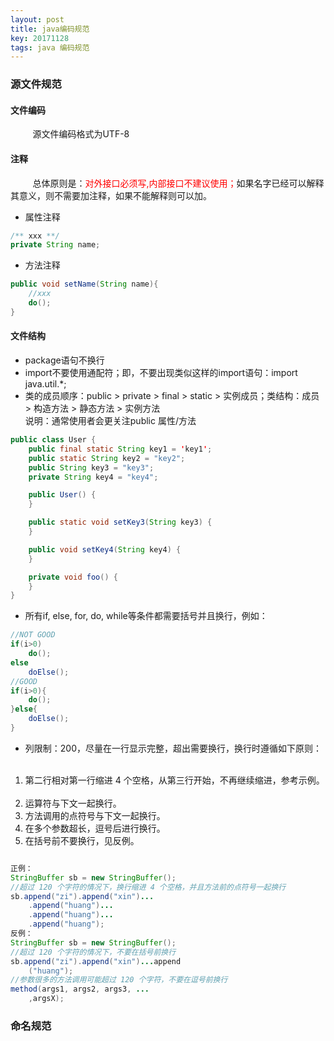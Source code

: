 ```yaml
---
layout: post
title: java编码规范
key: 20171128
tags: java 编码规范
---
```


### <i class="fa fa-rebel fa-1x" aria-hidden="true"></i> 源文件规范
#### 文件编码
&nbsp;&nbsp;&nbsp;&nbsp;&nbsp;&nbsp;&nbsp;&nbsp;
源文件编码格式为UTF-8

#### 注释
&nbsp;&nbsp;&nbsp;&nbsp;&nbsp;&nbsp;&nbsp;&nbsp;
总体原则是：<font color="red">对外接口必须写,内部接口不建议使用；</font>如果名字已经可以解释其意义，则不需要加注释，如果不能解释则可以加。
+ 属性注释
```java
/** xxx **/
private String name;
```
+ 方法注释
```java
public void setName(String name){
    //xxx
    do();
}
```

#### 文件结构
+ package语句不换行
+ import不要使用通配符；即，不要出现类似这样的import语句：import java.util.*;
+ 类的成员顺序：public > private > final > static > 实例成员；类结构：成员 > 构造方法 > 静态方法 > 实例方法<br>
说明：通常使用者会更关注public 属性/方法

```java
public class User {
    public final static String key1 = 'key1';
    public static String key2 = "key2";
    public String key3 = "key3";
    private String key4 = "key4";

    public User() {
    }

    public static void setKey3(String key3) {
    }

    public void setKey4(String key4) {
    }

    private void foo() {
    }
}
```
+ 所有if, else, for, do, while等条件都需要括号并且换行，例如：

```java
//NOT GOOD
if(i>0)
    do();
else 
    doElse();
//GOOD
if(i>0){
    do();
}else{
    doElse();
}
```
+ 列限制：200，尽量在一行显示完整，超出需要换行，换行时遵循如下原则：
&nbsp;&nbsp;&nbsp;&nbsp;&nbsp;&nbsp;&nbsp;&nbsp;
1. 第二行相对第一行缩进 4 个空格，从第三行开始，不再继续缩进，参考示例。
&nbsp;&nbsp;&nbsp;&nbsp;&nbsp;&nbsp;&nbsp;&nbsp;
2. 运算符与下文一起换行。
&nbsp;&nbsp;&nbsp;&nbsp;&nbsp;&nbsp;&nbsp;&nbsp;
3. 方法调用的点符号与下文一起换行。
&nbsp;&nbsp;&nbsp;&nbsp;&nbsp;&nbsp;&nbsp;&nbsp;
4. 在多个参数超长，逗号后进行换行。
&nbsp;&nbsp;&nbsp;&nbsp;&nbsp;&nbsp;&nbsp;&nbsp;
5. 在括号前不要换行，见反例。

```java

正例：
StringBuffer sb = new StringBuffer();
//超过 120 个字符的情况下，换行缩进 4 个空格，并且方法前的点符号一起换行
sb.append("zi").append("xin")...
    .append("huang")...
    .append("huang")...
    .append("huang");
反例：
StringBuffer sb = new StringBuffer();
//超过 120 个字符的情况下，不要在括号前换行
sb.append("zi").append("xin")...append
    ("huang");
//参数很多的方法调用可能超过 120 个字符，不要在逗号前换行
method(args1, args2, args3, ...
    ,argsX);
```

### <i class="fa fa-rebel fa-1x" aria-hidden="true"></i> 命名规范

